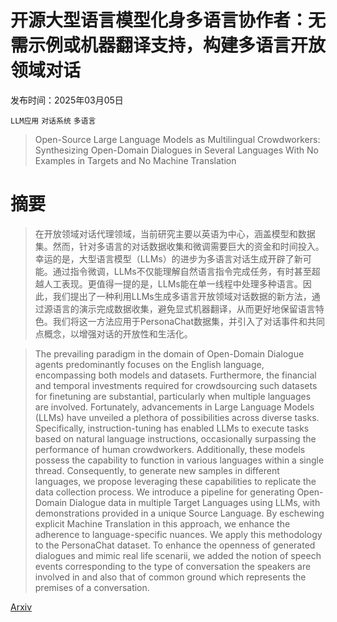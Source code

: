 # 开源大型语言模型化身多语言协作者：无需示例或机器翻译支持，构建多语言开放领域对话

发布时间：2025年03月05日

`LLM应用` `对话系统` `多语言`

> Open-Source Large Language Models as Multilingual Crowdworkers: Synthesizing Open-Domain Dialogues in Several Languages With No Examples in Targets and No Machine Translation

# 摘要

> 在开放领域对话代理领域，当前研究主要以英语为中心，涵盖模型和数据集。然而，针对多语言的对话数据收集和微调需要巨大的资金和时间投入。幸运的是，大型语言模型（LLMs）的进步为多语言对话生成开辟了新可能。通过指令微调，LLMs不仅能理解自然语言指令完成任务，有时甚至超越人工表现。更值得一提的是，LLMs能在单一线程中处理多种语言。因此，我们提出了一种利用LLMs生成多语言开放领域对话数据的新方法，通过源语言的演示完成数据收集，避免显式机器翻译，从而更好地保留语言特色。我们将这一方法应用于PersonaChat数据集，并引入了对话事件和共同点概念，以增强对话的开放性和生活化。

> The prevailing paradigm in the domain of Open-Domain Dialogue agents predominantly focuses on the English language, encompassing both models and datasets. Furthermore, the financial and temporal investments required for crowdsourcing such datasets for finetuning are substantial, particularly when multiple languages are involved. Fortunately, advancements in Large Language Models (LLMs) have unveiled a plethora of possibilities across diverse tasks. Specifically, instruction-tuning has enabled LLMs to execute tasks based on natural language instructions, occasionally surpassing the performance of human crowdworkers. Additionally, these models possess the capability to function in various languages within a single thread. Consequently, to generate new samples in different languages, we propose leveraging these capabilities to replicate the data collection process. We introduce a pipeline for generating Open-Domain Dialogue data in multiple Target Languages using LLMs, with demonstrations provided in a unique Source Language. By eschewing explicit Machine Translation in this approach, we enhance the adherence to language-specific nuances. We apply this methodology to the PersonaChat dataset. To enhance the openness of generated dialogues and mimic real life scenarii, we added the notion of speech events corresponding to the type of conversation the speakers are involved in and also that of common ground which represents the premises of a conversation.

[Arxiv](https://arxiv.org/abs/2503.03462)